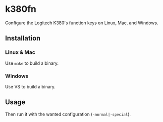 # k380fn
Configure the Logitech K380's function keys on Linux, Mac, and Windows.


## Installation 
### Linux & Mac
Use `make` to build a binary. 

### Windows
Use VS to build a binary. 

## Usage
Then run it with the wanted configuration (`-normal|-special`).
